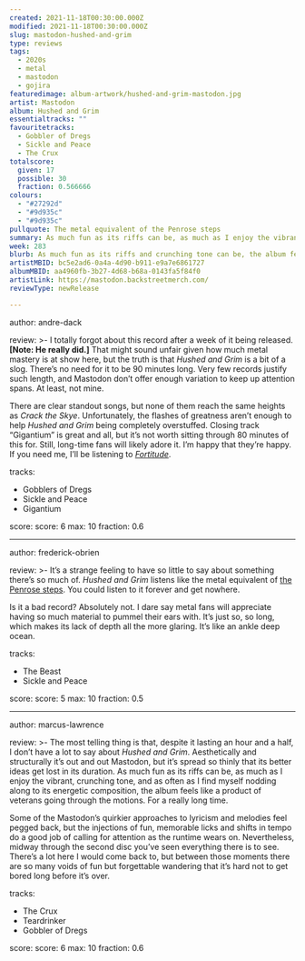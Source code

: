 ```yaml
---
created: 2021-11-18T00:30:00.000Z                            
modified: 2021-11-18T00:30:00.000Z                           
slug: mastodon-hushed-and-grim                                
type: reviews                                                
tags:                                                        
  - 2020s                                                    
  - metal
  - mastodon
  - gojira
featuredimage: album-artwork/hushed-and-grim-mastodon.jpg   
artist: Mastodon
album: Hushed and Grim
essentialtracks: ""
favouritetracks:                                            
  - Gobbler of Dregs
  - Sickle and Peace
  - The Crux
totalscore:                                                  
  given: 17                                                
  possible: 30
  fraction: 0.566666
colours:
  - "#27292d"
  - "#9d935c"
  - "#9d935c"
pullquote: The metal equivalent of the Penrose steps                                 
summary: As much fun as its riffs can be, as much as I enjoy the vibrant, crunching tone, and as often as I find myself nodding along to its energetic composition, the album feels like a product of veterans going through the motions. For a really long time.                                   
week: 283
blurb: As much fun as its riffs and crunching tone can be, the album feels like a product of veterans going through the motions. For a really long time.                                  
artistMBID: bc5e2ad6-0a4a-4d90-b911-e9a7e6861727
albumMBID: aa4960fb-3b27-4d68-b68a-0143fa5f84f0
artistLink: https://mastodon.backstreetmerch.com/
reviewType: newRelease

---
```


author: andre-dack

review: >-
  I totally forgot about this record after a week of it being released. **[Note: He really did.]** That might sound unfair given how much metal mastery is at show here, but the truth is that _Hushed and Grim_ is a bit of a slog. There’s no need for it to be 90 minutes long. Very few records justify such length, and Mastodon don’t offer enough variation to keep up attention spans. At least, not mine.

  There are clear standout songs, but none of them reach the same heights as _Crack the Skye_. Unfortunately, the flashes of greatness aren’t enough to help _Hushed and Grim_ being completely overstuffed. Closing track “Gigantium” is great and all, but it’s not worth sitting through 80 minutes of this for. Still, long-time fans will likely adore it. I’m happy that they’re happy. If you need me, I’ll be listening to [_Fortitude_](/reviews/gojira-fortitude/).

tracks:
  - Gobblers of Dregs
  - Sickle and Peace
  - Gigantium

score:
  score: 6
  max: 10
  fraction: 0.6

---

author: frederick-obrien

review: >-
  It’s a strange feeling to have so little to say about something there’s so much of. _Hushed and Grim_ listens like the metal equivalent of [the Penrose steps](https://en.wikipedia.org/wiki/Penrose_stairs). You could listen to it forever and get nowhere.

  Is it a bad record? Absolutely not. I dare say metal fans will appreciate having so much material to pummel their ears with. It’s just so, so long, which makes its lack of depth all the more glaring. It’s like an ankle deep ocean.

tracks:
  - The Beast
  - Sickle and Peace

score:
  score: 5
  max: 10
  fraction: 0.5

---

author: marcus-lawrence

review: >-
  The most telling thing is that, despite it lasting an hour and a half, I don’t have a lot to say about _Hushed and Grim_. Aesthetically and structurally it’s out and out Mastodon, but it’s spread so thinly that its better ideas get lost in its duration. As much fun as its riffs can be, as much as I enjoy the vibrant, crunching tone, and as often as I find myself nodding along to its energetic composition, the album feels like a product of veterans going through the motions. For a really long time.

  Some of the Mastodon’s quirkier approaches to lyricism and melodies feel pegged back, but the injections of fun, memorable licks and shifts in tempo do a good job of calling for attention as the runtime wears on. Nevertheless, midway through the second disc you’ve seen everything there is to see. There’s a lot here I would come back to, but between those moments there are so many voids of fun but forgettable wandering that it’s hard not to get bored long before it’s over.

tracks:
  - The Crux
  - Teardrinker
  - Gobbler of Dregs

score:
  score: 6
  max: 10
  fraction: 0.6